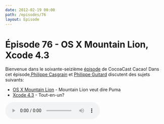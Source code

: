 ```yaml
---
date: 2012-02-19 00:00
path: /episodes/76
layout: Episode
---
```

# Épisode 76 - OS X Mountain Lion, Xcode 4.3
<p>Bienvenue dans le soixante-seizième <a href="https://cacaocast.com/media/cacaocast_76.mp3" title="CocoaCast Cacao Episode 76">épisode</a> de CocoaCast Cacao! Dans cet épisode,<a href="http://www.twitter.com/philippec" title="Philippe Casgrain sur Twitter">Philippe Casgrain</a> et <a href="http://www.twitter.com/philippeguitard" title="Philippe Guitard sur Twitter">Philippe Guitard</a> discutent des sujets suivants:</p>
<ul><li><a href="http://www.apple.com/macosx/mountain-lion/" title="OS X Mountain Lion">OS X Mountain Lion</a> - Mountain Lion veut dire Puma</li>
<li><a href="http://itunes.apple.com/us/app/xcode/id497799835?mt=12" title="Xcode 4.3">Xcode 4.3</a> - Tout-en-un?</li>
</ul>
<p><audio controls><source src="https://cacaocast.com/media/cacaocast_76.mp3" type="audio/mpeg"><source src="https://cacaocast.com/media/cacaocast_76.mp3" type="audio/mp4">Votre navigateur ne supporte pas l'élément audio / Your browser does not support the audio element.</audio></p>
